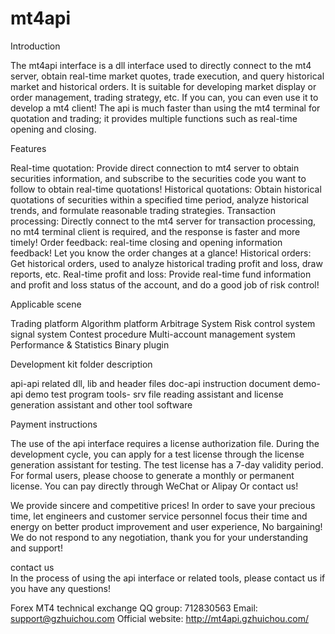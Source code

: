 # mt4api
Introduction

The mt4api interface is a dll interface used to directly connect to the mt4 server, obtain real-time market quotes, trade execution, and query historical market and historical orders.
It is suitable for developing market display or order management, trading strategy, etc. If you can, you can even use it to develop a mt4 client!
The api is much faster than using the mt4 terminal for quotation and trading; it provides multiple functions such as real-time opening and closing.

Features

Real-time quotation: Provide direct connection to mt4 server to obtain securities information, and subscribe to the securities code you want to follow to obtain real-time quotations!
Historical quotations: Obtain historical quotations of securities within a specified time period, analyze historical trends, and formulate reasonable trading strategies.
Transaction processing: Directly connect to the mt4 server for transaction processing, no mt4 terminal client is required, and the response is faster and more timely!
Order feedback: real-time closing and opening information feedback! Let you know the order changes at a glance!
Historical orders: Get historical orders, used to analyze historical trading profit and loss, draw reports, etc.
Real-time profit and loss: Provide real-time fund information and profit and loss status of the account, and do a good job of risk control!

Applicable scene

Trading platform
Algorithm platform
Arbitrage System
Risk control system
	signal system
Contest procedure
Multi-account management system
Performance & Statistics
Binary plugin

Development kit folder description

api-api related dll, lib and header files
doc-api instruction document
demo-api demo test program
tools- srv file reading assistant and license generation assistant and other tool software

Payment instructions

The use of the api interface requires a license authorization file. During the development cycle, you can apply for a test license through the license generation assistant for testing.
The test license has a 7-day validity period. For formal users, please choose to generate a monthly or permanent license. You can pay directly through WeChat or Alipay
Or contact us!

We provide sincere and competitive prices! In order to save your precious time, let engineers and customer service personnel focus their time and energy on better product improvement and user experience,
No bargaining! We do not respond to any negotiation, thank you for your understanding and support!

contact us	
In the process of using the api interface or related tools, please contact us if you have any questions!

Forex MT4 technical exchange QQ group: 712830563
Email: support@gzhuichou.com
Official website: http://mt4api.gzhuichou.com/
